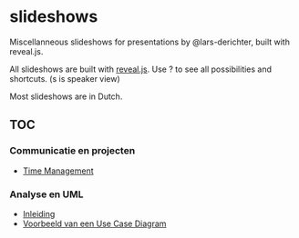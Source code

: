 # slideshows

Miscellanneous slideshows for presentations by @lars-derichter, built with reveal.js.

All slideshows are built with [reveal.js](https://github.com/hakimel/reveal.js). Use <key>?</key> to see all possibilities and shortcuts. (<key>s</key> is speaker view)

Most slideshows are in Dutch.

## TOC

### Communicatie en projecten

- [Time Management](http://slides.larsderichter.be/time-management/)

### Analyse en UML

- [Inleiding](http://slides.larsderichter.be/analyse-uml/inleiding/)
- [Voorbeeld van een Use Case Diagram](http://slides.larsderichter.be/analyse-uml/Use-Case-Diagram-voorbeeld/)
